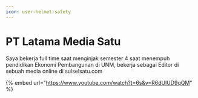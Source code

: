 ```yaml
---
icon: user-helmet-safety
---
```


# PT Latama Media Satu

Saya bekerja full time saat menginjak semester 4 saat menempuh pendidikan Ekonomi Pembangunan di UNM, bekerja sebagai Editor di sebuah media online di sulselsatu.com&#x20;

{% embed url="https://www.youtube.com/watch?t=6s&v=R6dUlUD9qQM" %}

